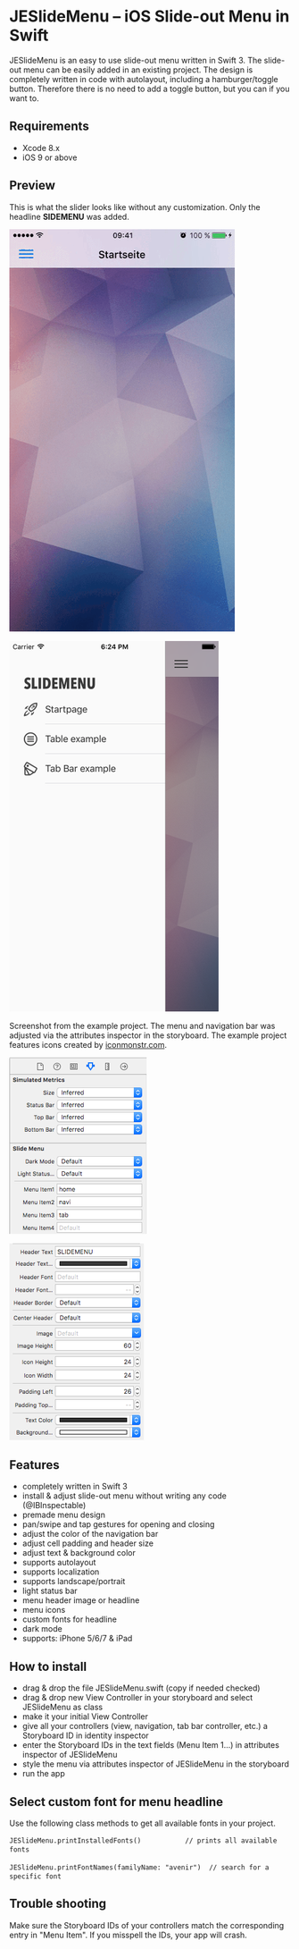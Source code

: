 # JESlideMenu – iOS Slide-out Menu in Swift

JESlideMenu is an easy to use slide-out menu written in Swift 3. The slide-out menu can be easily added in an existing project. The design is completely written in code with autolayout, including a hamburger/toggle button. Therefore there is no need to add a toggle button, but you can if you want to.

## Requirements
- Xcode 8.x
- iOS 9 or above

## Preview
This is what the slider looks like without any customization. Only the headline **SIDEMENU** was added.

![](Screenshots/slider.gif) 

![](Screenshots/styled-menu.png)

Screenshot from the example project. The menu and navigation bar was adjusted via the attributes inspector in the storyboard. The example project features icons created by [iconmonstr.com](https://iconmonstr.com).

![](Screenshots/attributes-inspector.png)

![](Screenshots/attributes-inspector2.png)

## Features
- completely written in Swift 3
- install & adjust slide-out menu without writing any code (@IBInspectable)
- premade menu design
- pan/swipe and tap gestures for opening and closing
- adjust the color of the navigation bar
- adjust cell padding and header size
- adjust text & background color
- supports autolayout
- supports localization
- supports landscape/portrait
- light status bar
- menu header image or headline
- menu icons
- custom fonts for headline
- dark mode
- supports: iPhone 5/6/7 & iPad

## How to install
- drag & drop the file JESlideMenu.swift (copy if needed checked)
- drag & drop new View Controller in your storyboard and select JESlideMenu as class
- make it your initial View Controller
- give all your controllers (view, navigation, tab bar controller, etc.) a Storyboard ID in identity inspector
- enter the Storyboard IDs in the text fields (Menu Item 1...) in attributes inspector of JESlideMenu
- style the menu via attributes inspector of JESlideMenu in the storyboard
- run the app

## Select custom font for menu headline
Use the following class methods to get all available fonts in your project.

```
JESlideMenu.printInstalledFonts()			// prints all available fonts

JESlideMenu.printFontNames(familyName: "avenir")  // search for a specific font
```

## Trouble shooting
Make sure the Storyboard IDs of your controllers match the corresponding entry in "Menu Item". If you misspell the IDs, your app will crash.
